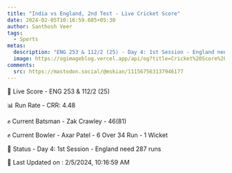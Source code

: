```yaml
---
title: "India vs England, 2nd Test - Live Cricket Score"
date: 2024-02-05T10:16:59.685+05:30
author: Santhosh Veer
tags:
  - Sports
metas:
  description: "ENG 253 & 112/2 (25) - Day 4: 1st Session - England need 287 runs"
  image: https://ogimageblog.vercel.app/api/og?title=Cricket%20Score%20%F0%9F%8F%8F
comments:
  src: https://mastodon.social/@mskian/111567563137946177
---
```


🔴 Live Score - ENG 253 & 112/2 (25)  

📊 Run Rate - CRR: 4.48  

✊ Current Batsman - Zak Crawley - 46(81)  

✊ Current Bowler - Axar Patel - 6 Over 34 Run - 1 Wicket  

📑 Status - Day 4: 1st Session - England need 287 runs

<!--more-->

📝 Last Updated on : 2/5/2024, 10:16:59 AM
